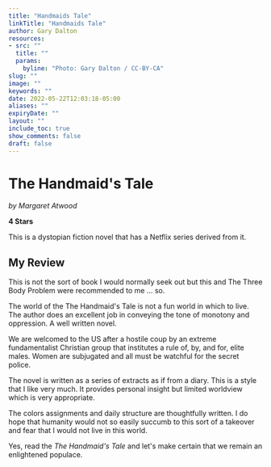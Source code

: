 ```yaml
---
title: "Handmaids Tale"
linkTitle: "Handmaids Tale"
author: Gary Dalton
resources:
- src: ""
  title: ""
  params:
    byline: "Photo: Gary Dalton / CC-BY-CA"
slug: ""
image: ""
keywords: ""
date: 2022-05-22T12:03:18-05:00
aliases: ""
expiryDate: ""
layout: ""
include_toc: true
show_comments: false
draft: false
---
```


# The Handmaid's Tale

*by Margaret Atwood*

**4 Stars**

This is a dystopian fiction novel that has a Netflix series derived from it.

## My Review

This is not the sort of book I would normally seek out but this and The Three Body Problem were recommended to me ... so.

The world of the The Handmaid's Tale is not a fun world in which to live. The author does an excellent job in conveying the tone of monotony and oppression. A well written novel.

We are welcomed to the US after a hostile coup by an extreme fundamentalist Christian group that institutes a rule of, by, and for, elite males. Women are subjugated and all must be watchful for the secret police.

The novel is written as a series of extracts as if from a diary. This is a style that I like very much. It provides personal insight but limited worldview which is very appropriate.

The colors assignments and daily structure are thoughtfully written. I do hope that humanity would not so easily succumb to this sort of a takeover and fear that I would not live in this world.

Yes, read the *The Handmaid's Tale* and let's make certain that we remain an enlightened populace.